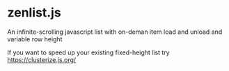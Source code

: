 # zenlist.js
An infinite-scrolling javascript list with on-deman item load and unload and variable row height


If you want to speed up your existing fixed-height list try https://clusterize.js.org/
